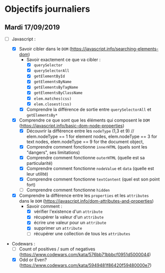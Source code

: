 # Objectifs journaliers

## Mardi 17/09/2019


* [ ] Javascript :

  * [x] Savoir cibler dans le `DOM` (https://javascript.info/searching-elements-dom)
    * Savoir exactement ce que va cibler : 
      * [x] `querySelector`
      * [x] `querySelectorAll`
      * [x] `getElementById`
      * [x] `getElementsByName`
      * [x] `getElementsByTagName`
      * [x] `getElementsByClassName`
      * [x] `elem.matches(css)` 
      * [x] `elem.closest(css)` 
    * [x] Comprendre la différence de sortie entre `querySelectorAll` et `getElementsBy*`

  * [x] Comprendre ce que sont que les éléments qui composent le `DOM` (https://javascript.info/basic-dom-node-properties)
    * [x] Découvrir la différence entre les `nodeType` (1,3 et 9) // elem.nodeType == 1 for element nodes, elem.nodeType == 3 for text nodes,  elem.nodeType == 9 for the document object,
    * [x] Comprendre comment fonctionne `innerHTML` (quels sont les "dangers", ses limitations)
    * [x] Comprendre comment fonctionne `outerHTML` (quelle est sa particularité)
    * [x] Comprendre comment fonctionne `nodeValue` et `data` (quelle est leur utilité)
    * [x] Comprendre comment fonctionne `textContent` (quel est son point fort)
    * [ ] Comprendre comment fonctionne `hidden`

  * [x] Comprendre la différence entre les `properties` et les `attributes` dans le `DOM` (https://javascript.info/dom-attributes-and-properties)
    * Savoir comment : 
      * [x] vérifier l'existence d'un `attribute`
      * [x] récupérer la valeur d'un `attribute`
      * [x] écrire une valeur pour un `attribute`
      * [x] supprimer un `attribute`
      * [ ] récupérer une collection de tous les `attributes`

* Codewars :
  * [ ] Count of positives / sum of negatives (https://www.codewars.com/kata/576bb71bbbcf0951d5000044)
  * [x] Odd or Even? (https://www.codewars.com/kata/5949481f86420f59480000e7)
